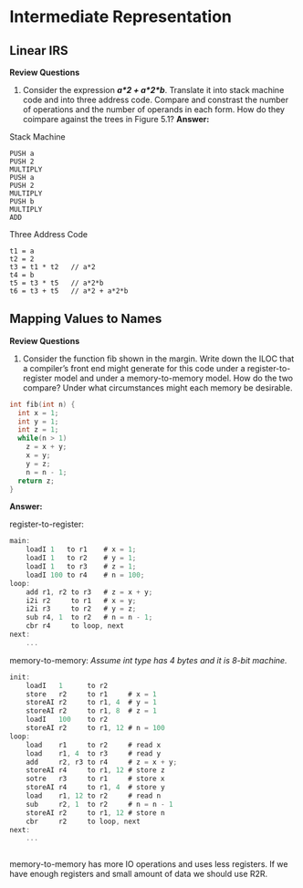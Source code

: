 # Intermediate Representation
## Linear IRS
**Review Questions**
1. Consider the expression **_a\*2 + a\*2\*b_**. Translate it into stack machine code and into three address code. Compare and constrast the number of operations and the number of operands in each form. How do they coimpare against the trees in Figure 5.1?
**Answer:**

Stack Machine

```
PUSH a
PUSH 2
MULTIPLY 
PUSH a
PUSH 2
MULTIPLY
PUSH b
MULTIPLY
ADD
```

Three Address Code

```
t1 = a
t2 = 2
t3 = t1 * t2   // a*2
t4 = b
t5 = t3 * t5   // a*2*b
t6 = t3 + t5   // a*2 + a*2*b

```

## Mapping Values to Names
**Review Questions**
1. Consider the function fib shown in the margin. Write down the ILOC that a compiler’s front end might generate for this code under a register-to-register model and under a memory-to-memory model. How do the two compare? Under what circumstances might each memory be desirable.

```C
int fib(int n) {
  int x = 1;
  int y = 1;
  int z = 1;
  while(n > 1)
    z = x + y;
    x = y;
    y = z;
    n = n - 1;
  return z;
}
```
**Answer:**

register-to-register:

```C
main:
    loadI 1   to r1    # x = 1;
    loadI 1   to r2    # y = 1;
    loadI 1   to r3    # z = 1;
    loadI 100 to r4    # n = 100;
loop:
    add r1, r2 to r3   # z = x + y;
    i2i r2     to r1   # x = y;
    i2i r3     to r2   # y = z;
    sub r4, 1  to r2   # n = n - 1;
    cbr r4     to loop, next
next:
    ...
```

memory-to-memory:
_Assume int type has 4 bytes and  it is  8-bit machine._

```C
init:    
    loadI   1      to r2     
    store   r2     to r1     # x = 1
    storeAI r2     to r1, 4  # y = 1
    storeAI r2     to r1, 8  # z = 1
    loadI   100    to r2
    storeAI r2     to r1, 12 # n = 100
loop:
    load    r1     to r2     # read x
    load    r1, 4  to r3     # read y
    add     r2, r3 to r4     # z = x + y;
    storeAI r4     to r1, 12 # store z
    sotre   r3     to r1     # store x
    storeAI r4     to r1, 4  # store y
    load    r1, 12 to r2     # read n
    sub     r2, 1  to r2     # n = n - 1
    storeAI r2     to r1, 12 # store n
    cbr     r2     to loop, next
next:
    ...
    
```

memory-to-memory has more IO operations and uses less registers.
If we have enough registers and small amount of data we should use R2R.